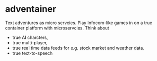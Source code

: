 # adventainer

Text adventures as micro servcies. Play Infocom-like games in on a true container platform with microservcies.
Think about 
- true AI charcters, 
- true multi-player, 
- true real time data feeds for e.g. stock market and weather data.
- true text-to-speech
